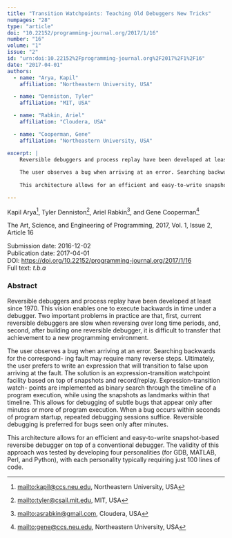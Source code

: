 ```yaml
---
title: "Transition Watchpoints: Teaching Old Debuggers New Tricks"
numpages: "28"
type: "article"
doi: "10.22152/programming-journal.org/2017/1/16"
number: "16"
volume: "1"
issue: "2"
id: "urn:doi:10.22152%2Fprogramming-journal.org%2F2017%2F1%2F16"
date: "2017-04-01"
authors: 
  - name: "Arya, Kapil"
    affiliation: "Northeastern University, USA"

  - name: "Denniston, Tyler"
    affiliation: "MIT, USA"

  - name: "Rabkin, Ariel"
    affiliation: "Cloudera, USA"

  - name: "Cooperman, Gene"
    affiliation: "Northeastern University, USA"

excerpt: |
    Reversible debuggers and process replay have been developed at least since 1970.  This vision enables one to execute backwards in time under a debugger. Two important problems in practice are that, first, current reversible debuggers are slow when reversing over long time periods, and, second, after building one reversible debugger, it is difficult to transfer that achievement to a new programming environment.
    
    The user observes a bug when arriving at an error. Searching backwards for the correspond- ing fault may require many reverse steps. Ultimately, the user prefers to write an expression that will transition to false upon arriving at the fault. The solution is an expression-transition watchpoint facility based on top of snapshots and record/replay. Expression-transition watch- points are implemented as binary search through the timeline of a program execution, while using the snapshots as landmarks within that timeline. This allows for debugging of subtle bugs that appear only after minutes or more of program execution. When a bug occurs within seconds of program startup, repeated debugging sessions suffice. Reversible debugging is preferred for bugs seen only after minutes.
    
    This architecture allows for an efficient and easy-to-write snapshot-based reversibe debugger on top of a conventional debugger. The validity of this approach was tested by developing four personalities (for GDB, MATLAB, Perl, and Python), with each personality typically requiring just 100 lines of code.

---
```

Kapil Arya[^1], Tyler Denniston[^2], Ariel Rabkin[^3], and Gene Cooperman[^4]

The Art, Science, and Engineering of Programming, 2017, Vol. 1, Issue 2, Article 16

Submission date: 2016-12-02  
Publication date: 2017-04-01  
DOI: <https://doi.org/10.22152/programming-journal.org/2017/1/16>  
Full text: *t.b.a*  


### Abstract
Reversible debuggers and process replay have been developed at least since 1970.  This vision enables one to execute backwards in time under a debugger. Two important problems in practice are that, first, current reversible debuggers are slow when reversing over long time periods, and, second, after building one reversible debugger, it is difficult to transfer that achievement to a new programming environment.

The user observes a bug when arriving at an error. Searching backwards for the correspond- ing fault may require many reverse steps. Ultimately, the user prefers to write an expression that will transition to false upon arriving at the fault. The solution is an expression-transition watchpoint facility based on top of snapshots and record/replay. Expression-transition watch- points are implemented as binary search through the timeline of a program execution, while using the snapshots as landmarks within that timeline. This allows for debugging of subtle bugs that appear only after minutes or more of program execution. When a bug occurs within seconds of program startup, repeated debugging sessions suffice. Reversible debugging is preferred for bugs seen only after minutes.

This architecture allows for an efficient and easy-to-write snapshot-based reversibe debugger on top of a conventional debugger. The validity of this approach was tested by developing four personalities (for GDB, MATLAB, Perl, and Python), with each personality typically requiring just 100 lines of code.


[^1]: <mailto:kapil@ccs.neu.edu>, Northeastern University, USA
[^2]: <mailto:tyler@csail.mit.edu>, MIT, USA
[^3]: <mailto:asrabkin@gmail.com>, Cloudera, USA
[^4]: <mailto:gene@ccs.neu.edu>, Northeastern University, USA

